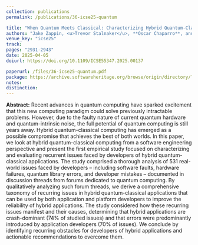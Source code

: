 ```yaml
---
collection: publications
permalink: /publications/36-icse25-quantum

title: "When Quantum Meets Classical: Characterizing Hybrid Quantum-Classical Issues Discussed in Developer Forums"
authors: "Jake Zappin, <u>Trevor Stalnaker</u>, **Oscar Chaparro**, and Denys Poshyvanyk"
venue_key: "icse25"
track: 
pages: "2931-2943"
date: 2025-04-05
doiurl: https://doi.org/10.1109/ICSE55347.2025.00137

paperurl: /files/36-icse25-quantum.pdf
package: https://archive.softwareheritage.org/browse/origin/directory/?origin_url=https://github.com/jakezappin/HQC_Bug_Replication
notes: 
distinction: 
---
```


**Abstract:** Recent advances in quantum computing have sparked excitement that this new computing paradigm could solve previously intractable problems. However, due to the faulty nature of current quantum hardware and quantum-intrinsic noise, the full potential of quantum computing is still years away. Hybrid quantum-classical computing has emerged as a possible compromise that achieves the best of both worlds. In this paper, we look at hybrid quantum-classical computing from a software engineering perspective and present the first empirical study focused on characterizing and evaluating recurrent issues faced by developers of hybrid quantum-classical applications. The study comprised a thorough analysis of 531 real-world issues faced by developers – including software faults, hardware failures, quantum library errors, and developer mistakes – documented in discussion threads from forums dedicated to quantum computing. By qualitatively analyzing such forum threads, we derive a comprehensive taxonomy of recurring issues in hybrid quantum-classical applications that can be used by both application and platform developers to improve the reliability of hybrid applications. The study considered how these recurring issues manifest and their causes, determining that hybrid applications are crash-dominant (74% of studied issues) and that errors were predominantly introduced by application developers (70% of issues). We conclude by identifying recurring obstacles for developers of hybrid applications and actionable recommendations to overcome them.

